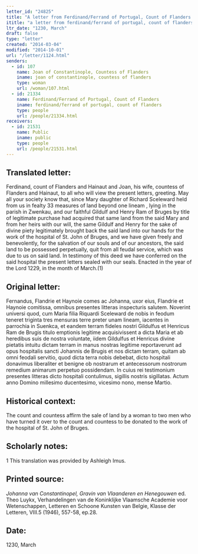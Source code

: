 ```yaml
---
letter_id: "24825"
title: "A letter from Ferdinand/Ferrand of Portugal, Count of Flanders (1230, March)"
ititle: "a letter from ferdinand/ferrand of portugal, count of flanders (1230, march)"
ltr_date: "1230, March"
draft: false
type: "letter"
created: "2014-03-04"
modified: "2014-10-01"
url: "/letter/1124.html"
senders:
  - id: 107
    name: Joan of Constantinople, Countess of Flanders
    iname: joan of constantinople, countess of flanders
    type: woman
    url: /woman/107.html
  - id: 21334
    name: Ferdinand/Ferrand of Portugal, Count of Flanders
    iname: ferdinand/ferrand of portugal, count of flanders
    type: people
    url: /people/21334.html
receivers:
  - id: 21531
    name: Public
    iname: public
    type: people
    url: /people/21531.html
---
```

<h2> Translated letter:</h2>Ferdinand, count of Flanders and Hainaut and Joan, his wife, countess of Flanders and Hainaut, to all who will view the present letters, greeting.
	May all your society know that, since Mary daughter of Richard Sceleward held from us in fealty 33 measures of land beyond one lineam , lying in the parish in Zwenkau, and our faithful Gildulf and Henry Ram of Bruges by title of legitimate purchase had acquired that same land from the said Mary and from her heirs with our will, the same Gildulf and Henry for the sake of divine piety legitimately brought back the said land into our hands for the work of the hospital of St. John of Bruges, and we have given freely and benevolently, for the salvation of our souls and of our ancestors, the said land to be possessed perpetually, quit from all feudal service, which was due to us on said land.
	In testimony of this deed we have conferred on the said hospital the present letters sealed with our seals.
	Enacted in the year of the Lord 1229, in the month of March.(1)
<h2 class="mt-4"> Original letter:</h2>Fernandus, Flandrie et Haynoie comes ac Johanna, uxor eius, Flandrie et Haynoie comitissa, omnibus presentes litteras inspecturis salutem.
Noverint universi quod, cum Maria filia Riquardi Sceleward de nobis in feodum teneret triginta tres mensuras terre preter unam lineam, iacentes in parrochia in Suenkca, et eandem terram fideles nostri Gildulfus et Henricus Ram de Brugis titulo emptionis legitime acquisivissent a dicta Maria et ab heredibus suis de nostra voluntate, iidem Gildulfus et Henricus divine pietatis intuitu dictam terram in manus nostras legitime reportaverunt ad opus hospitalis sancti Johannis de Brugis et nos dictam terram, quitam ab omni feodali servitio, quod dicta terra nobis debebat, dicto hospitali donavimus liberaliter et benigne ob nostrarum et antecessorum nostrorum remedium animarum perpetuo possidendam.
In cuius rei testimonium presentes litteras dicto hospitali contulimus, sigillis nostris sigillatas.
Actum anno Domino millesimo ducentesimo, vicesimo nono, mense Martio.
<h2 class="mt-4"> Historical context:</h2>The count and countess affirm the sale of land by a woman to two men who have turned it over to the count and countess to be donated to the work of the hospital of St. John of Bruges.
<h2 class="mt-4"> Scholarly notes:</h2>1 This translation was provided by Ashleigh Imus.
<h2 class="mt-4"> Printed source:</h2><p><em>Johanna van Constantinopel, Gravin van Vlaanderen en Henegouwen</em> ed. Theo Luykx, Verhandelingen van de Koninklijke Vlaamsche Academie voor Wetenschappen, Letteren en Schoone Kunsten van Belgie, Klasse der Letteren, VIII.5 (1946), 557-58, ep.28.</p><h2 class="mt-4"> Date:</h2>1230, March